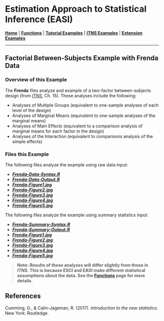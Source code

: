 # Estimation Approach to Statistical Inference (EASI)

[**Home**](https://github.com/cwendorf/EASI/) | 
[**Functions**](https://github.com/cwendorf/EASI/tree/master/A-Functions) | 
[**Tutorial Examples**](https://github.com/cwendorf/EASI/tree/master/B-TutorialExamples) | 
[**ITNS Examples**](https://github.com/cwendorf/EASI/tree/master/C-ITNSExamples) | 
[**Extension Examples**](https://github.com/cwendorf/EASI/tree/master/D-ExtensionExamples)

---

## Factorial Between-Subjects Example with Frenda Data

### Overview of this Example

The **Frenda** files analyze and example of a two-factor between-subjects design (from _[ITNS](https://thenewstatistics.com/itns/ "Introduction to the New Statistics")_, Ch. 15). These analyses include the following:

- Analyses of Multiple Groups (equivalent to one-sample analyses of each level of the design)
- Analyses of Marginal Means (equivalent to one-sample analyses of the marginal means)
- Analyses of Main Effects (equivalent to a comparison analysis of marginal means for each factor in the design)
- Analyses of the Interaction (equivalent to comparisons analysis of the simple effects)

### Files this Example

The following files analyze the example using raw data input:

- [**_Frenda-Data-Syntax.R_**](./Frenda-Data-Syntax.R)
- [**_Frenda-Data-Output.R_**](./Frenda-Data-Output.R)
- [**_Frenda-Figure1.jpg_**](./Frenda-Figure1.jpg)
- [**_Frenda-Figure2.jpg_**](./Frenda-Figure2.jpg)
- [**_Frenda-Figure3.jpg_**](./Frenda-Figure3.jpg) 
- [**_Frenda-Figure4.jpg_**](./Frenda-Figure4.jpg)
- [**_Frenda-Figure5.jpg_**](./Frenda-Figure5.jpg)

The following files analyze the example using summary statistics input:

- [**_Frenda-Summary-Syntax.R_**](./Frenda-Summary-Syntax.R)
- [**_Frenda-Summary-Output.R_**](./Frenda-Summary-Output.R)
- [**_Frenda-Figure1.jpg_**](./Frenda-Figure1.jpg)
- [**_Frenda-Figure2.jpg_**](./Frenda-Figure2.jpg)
- [**_Frenda-Figure3.jpg_**](./Frenda-Figure3.jpg)  
- [**_Frenda-Figure4.jpg_**](./Frenda-Figure4.jpg)
- [**_Frenda-Figure5.jpg_**](./Frenda-Figure5.jpg)

> **Note: Results of these analyses will differ slightly from those in _ITNS_. This is because ESCI and EASI make different statistical assumptions about the data. See the [**Functions**](https://github.com/cwendorf/EASI/tree/master/A-Functions) page for more details.**

## References

Cumming, G., & Calin-Jageman, R. (2017). _Introduction to the new statistics._ New York: Routledge.
